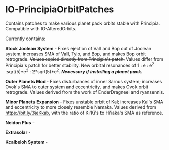 # IO-PrincipiaOrbitPatches
Contains patches to make various planet pack orbits stable with Principia.
Compatible with IO-AlteredOrbits.

Currently contains:

  **Stock Joolean System** - Fixes ejection of Vall and Bop out of Joolean system; increases SMA of Vall, Tylo, and Bop, and makes Bop orbit retrograde. ~~Values copied directly from Principia's patch.~~ Values differ from Principia's patch for better stability. New orbital resonances of 1 : e : e<sup>2</sup> :sqrt(5)\*e<sup>2</sup> : 2\*sqrt(5)\*e<sup>2</sup>.
    ***Necessary if installing a planet pack.***
    
  **Outer Planets Mod** - Fixes disturbances of inner Sarnus system; increases Ovok's SMA to outer system and eccentricity, and makes Ovok orbit retrograde. Values derived from the work of EnderDragneel and ryansennis.
    
  **Minor Planets Expansion** - Fixes unstable orbit of Kal; increases Kal's SMA and eccentricity to more closely resemble Namaka. Values derived from https://bit.ly/3jeKkab, with the ratio of Ki'Ki's to Hi'iaka's SMA as reference.

  **Neidon Plus** - 
  
  **Extrasolar** - 
  
  **Kcalbeloh System** - 
